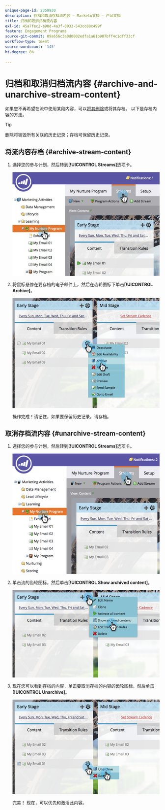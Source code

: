```yaml
---
unique-page-id: 2359930
description: 存档和取消存档流内容 — Marketo文档 — 产品文档
title: 归档和取消归档流内容
exl-id: 45a7fec2-a98d-4a3f-8033-543cc88c499f
feature: Engagement Programs
source-git-commit: 09a656c3a0d0002edfa1a61b987bff4c1dff33cf
workflow-type: tm+mt
source-wordcount: '145'
ht-degree: 8%

---
```


# 归档和取消归档流内容 {#archive-and-unarchive-stream-content}

如果您不再希望在流中使用某段内容，可以[将其删除](/help/marketo/product-docs/email-marketing/drip-nurturing/using-stream-content/remove-stream-content.md)或将其存档。 以下是存档内容的方法。

>[!TIP]
>
>删除将销毁所有关联的历史记录；存档可保留历史记录。

## 将流内容存档 {#archive-stream-content}

1. 选择您的参与计划，然后转到&#x200B;**[!UICONTROL Streams]**&#x200B;选项卡。

   ![](assets/cloneasteam-4.jpg)

1. 将鼠标悬停在要存档的电子邮件上，然后在齿轮图标下单击&#x200B;**[!UICONTROL Archive]**。

   ![](assets/image2014-9-15-17-3a42-3a7.png)

   操作完成！请记住，如果要保留历史记录，请存档。

## 取消存档流内容 {#unarchive-stream-content}

1. 选择您的参与计划，然后转到&#x200B;**[!UICONTROL Streams]**&#x200B;选项卡。

   ![](assets/image2014-9-15-17-3a42-3a11.png)

1. 单击流的齿轮图标，然后单击&#x200B;**[!UICONTROL Show archived content]**。

   ![](assets/image2014-9-15-17-3a42-3a15.png)

1. 现在您可以看到存档的内容，单击要取消存档的内容的齿轮图标，然后单击&#x200B;**[!UICONTROL Unarchive]**。

   ![](assets/image2014-9-15-17-3a42-3a24.png)

   完美！ 现在，可以优先和激活此内容。
